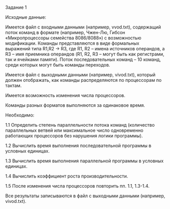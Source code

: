 Задание 1

Исходные данные:

Имеется файл с входными данными (например, vvod.txt), содержащий поток команд в формате (например, Чжен-Лю, Гибсон «Микропроцессоры семейства 8086/8088») с возможностью модификации. Команды представляются в виде формальных выражений типа R1,R2 -> R3, где R1, R2 – имена источников операндов, а R3 – имя приемника операндов (R1, R2, R3 – могут быть как регистрами, так и ячейками памяти). Поток последовательных команд – 10 команд, среди которых могут быть команды переходов.

Имеется файл с выходными данными (например, vivod.txt), который должен отображать, как команды распределяются по процессорам по тактам.

Имеется возможность изменения числа процессоров.

Команды разных форматов выполняются за одинаковое время.

Необходимо:

1.1 Определить степень параллельности потока команд (количество параллельных ветвей или максимальное число одновременно работающих процессоров без нарушения логики программы).

1.2 Вычислить время выполнения последовательной программы в условных единицах.

1.3 Вычислить время выполнения параллельной программы в условных единицах.

1.4 Вычислить коэффициент роста производительности.

1.5 После изменения числа процессоров повторить пп. 1.1, 1.3-1.4.

Все результаты записываются в файл с выходными данными (например, vivod.txt).